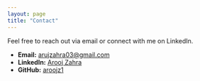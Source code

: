 ```yaml
---
layout: page
title: "Contact"
---
```


Feel free to reach out via email or connect with me on LinkedIn.

- **Email:** [arujzahra03@gmail.com](mailto:arujzahra03@gmail.com)
- **LinkedIn:** [Arooj Zahra](https://www.linkedin.com/in/aroojz1/)
- **GitHub:** [aroojz1](https://github.com/aroojz1)
